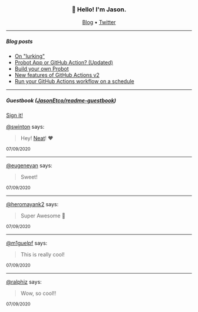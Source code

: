 <h3 align="center">👋 Hello! I'm Jason.</h3>

<p align="center">
  <a href="https://jasonet.co">Blog</a> •
  <a href="https://twitter.com/JasonEtco">Twitter</a>
</p>

---

##### Blog posts

<!--START_SECTION:posts-->
* [On &quot;lurking&quot;](https:&#x2F;&#x2F;jasonet.co&#x2F;posts&#x2F;on-lurking&#x2F;)
* [Probot App or GitHub Action? (Updated)](https:&#x2F;&#x2F;jasonet.co&#x2F;posts&#x2F;probot-app-or-github-action-v2&#x2F;)
* [Build your own Probot](https:&#x2F;&#x2F;jasonet.co&#x2F;posts&#x2F;build-your-own-probot&#x2F;)
* [New features of GitHub Actions v2](https:&#x2F;&#x2F;jasonet.co&#x2F;posts&#x2F;new-features-of-github-actions&#x2F;)
* [Run your GitHub Actions workflow on a schedule](https:&#x2F;&#x2F;jasonet.co&#x2F;posts&#x2F;scheduled-actions&#x2F;)
<!--END_SECTION:posts-->

---

##### Guestbook ([JasonEtco/readme-guestbook](https://github.com/JasonEtco/readme-guestbook))

<a href="https://readme-guestbook.now.sh">Sign it!</a>

<!--START_SECTION:guestbook-->
[@swinton](https://github.com/swinton) says:

> Hey! [Neat](https://youtu.be/dQw4w9WgXcQ)! ❤️

<sup>07/09/2020</sup>


---

[@eugeneyan](https://github.com/eugeneyan) says:

> Sweet!

<sup>07/09/2020</sup>


---

[@heromayank2](https://github.com/heromayank2) says:

> Super Awesome 📝


<sup>07/09/2020</sup>


---

[@m1guelpf](https://github.com/m1guelpf) says:

> This is really cool!

<sup>07/09/2020</sup>


---

[@ralphiz](https://github.com/ralphiz) says:

> Wow, so cool!!

<sup>07/09/2020</sup>

<!--END_SECTION:guestbook-->
<!--GUESTBOOK_LIST [{"name":"swinton","message":"Hey! [Neat](https://youtu.be/dQw4w9WgXcQ)! ❤️","date":"07/09/2020"},{"name":"eugeneyan","message":"Sweet!","date":"07/09/2020"},{"name":"heromayank2","message":"Super Awesome 📝\n","date":"07/09/2020"},{"name":"m1guelpf","message":"This is really cool!","date":"07/09/2020"},{"name":"ralphiz","message":"Wow, so cool!!","date":"07/09/2020"}]-->
